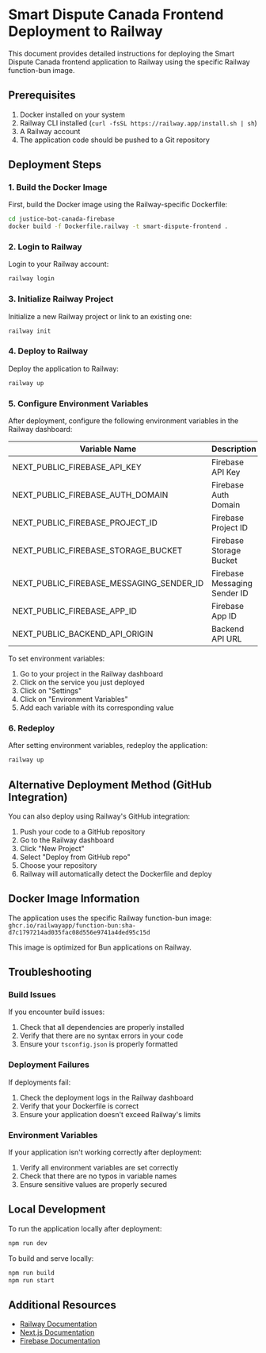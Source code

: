 # Smart Dispute Canada Frontend Deployment to Railway

This document provides detailed instructions for deploying the Smart Dispute Canada frontend application to Railway using the specific Railway function-bun image.

## Prerequisites

1. Docker installed on your system
2. Railway CLI installed (`curl -fsSL https://railway.app/install.sh | sh`)
3. A Railway account
4. The application code should be pushed to a Git repository

## Deployment Steps

### 1. Build the Docker Image

First, build the Docker image using the Railway-specific Dockerfile:

```bash
cd justice-bot-canada-firebase
docker build -f Dockerfile.railway -t smart-dispute-frontend .
```

### 2. Login to Railway

Login to your Railway account:

```bash
railway login
```

### 3. Initialize Railway Project

Initialize a new Railway project or link to an existing one:

```bash
railway init
```

### 4. Deploy to Railway

Deploy the application to Railway:

```bash
railway up
```

### 5. Configure Environment Variables

After deployment, configure the following environment variables in the Railway dashboard:

| Variable Name | Description | Example Value |
|---------------|-------------|---------------|
| NEXT_PUBLIC_FIREBASE_API_KEY | Firebase API Key | AIzaSyB3vW1uDzlJ1234567890 |
| NEXT_PUBLIC_FIREBASE_AUTH_DOMAIN | Firebase Auth Domain | your-project.firebaseapp.com |
| NEXT_PUBLIC_FIREBASE_PROJECT_ID | Firebase Project ID | your-project-id |
| NEXT_PUBLIC_FIREBASE_STORAGE_BUCKET | Firebase Storage Bucket | your-project.appspot.com |
| NEXT_PUBLIC_FIREBASE_MESSAGING_SENDER_ID | Firebase Messaging Sender ID | 123456789012 |
| NEXT_PUBLIC_FIREBASE_APP_ID | Firebase App ID | 1:123456789012:web:abc123def456 |
| NEXT_PUBLIC_BACKEND_API_ORIGIN | Backend API URL | https://your-backend-domain.com |

To set environment variables:
1. Go to your project in the Railway dashboard
2. Click on the service you just deployed
3. Click on "Settings"
4. Click on "Environment Variables"
5. Add each variable with its corresponding value

### 6. Redeploy

After setting environment variables, redeploy the application:

```bash
railway up
```

## Alternative Deployment Method (GitHub Integration)

You can also deploy using Railway's GitHub integration:

1. Push your code to a GitHub repository
2. Go to the Railway dashboard
3. Click "New Project"
4. Select "Deploy from GitHub repo"
5. Choose your repository
6. Railway will automatically detect the Dockerfile and deploy

## Docker Image Information

The application uses the specific Railway function-bun image:
`ghcr.io/railwayapp/function-bun:sha-d7c1797214ad035fac08d556e9741a4ded95c15d`

This image is optimized for Bun applications on Railway.

## Troubleshooting

### Build Issues

If you encounter build issues:
1. Check that all dependencies are properly installed
2. Verify that there are no syntax errors in your code
3. Ensure your `tsconfig.json` is properly formatted

### Deployment Failures

If deployments fail:
1. Check the deployment logs in the Railway dashboard
2. Verify that your Dockerfile is correct
3. Ensure your application doesn't exceed Railway's limits

### Environment Variables

If your application isn't working correctly after deployment:
1. Verify all environment variables are set correctly
2. Check that there are no typos in variable names
3. Ensure sensitive values are properly secured

## Local Development

To run the application locally after deployment:

```bash
npm run dev
```

To build and serve locally:

```bash
npm run build
npm run start
```

## Additional Resources

- [Railway Documentation](https://docs.railway.app)
- [Next.js Documentation](https://nextjs.org/docs)
- [Firebase Documentation](https://firebase.google.com/docs)
